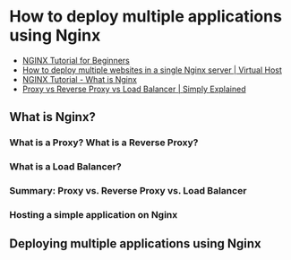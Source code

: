 # How to deploy multiple applications using Nginx

- [NGINX Tutorial for Beginners](https://youtu.be/9t9Mp0BGnyI)
- [How to deploy multiple websites in a single Nginx server | Virtual Host](https://youtu.be/gsSGDEexBl8)
- [NGINX Tutorial - What is Nginx](https://www.youtube.com/watch?v=iInUBOVeBCc)
- [Proxy vs Reverse Proxy vs Load Balancer | Simply Explained](https://youtu.be/xo5V9g9joFs)

## What is Nginx?

### What is a Proxy? What is a Reverse Proxy?

### What is a Load Balancer?

### Summary: Proxy vs. Reverse Proxy vs. Load Balancer

### Hosting a simple application on Nginx

## Deploying multiple applications using Nginx
